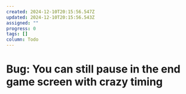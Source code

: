 ```yaml
---
created: 2024-12-10T20:15:56.547Z
updated: 2024-12-10T20:15:56.543Z
assigned: ""
progress: 0
tags: []
column: Todo
---
```


# Bug: You can still pause in the end game screen with crazy timing
